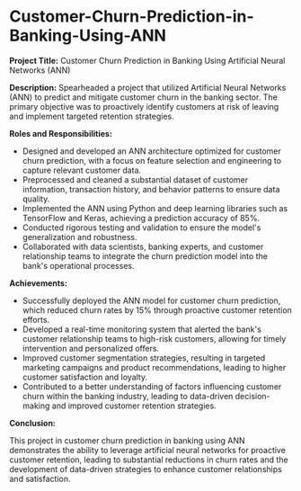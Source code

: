 # Customer-Churn-Prediction-in-Banking-Using-ANN

**Project Title:** Customer Churn Prediction in Banking Using Artificial Neural Networks (ANN)

**Description:** Spearheaded a project that utilized Artificial Neural Networks (ANN) to predict and mitigate customer churn in the banking sector. The primary objective was to proactively identify customers at risk of leaving and implement targeted retention strategies.

**Roles and Responsibilities:**
- Designed and developed an ANN architecture optimized for customer churn prediction, with a focus on feature selection and engineering to capture relevant customer data.
- Preprocessed and cleaned a substantial dataset of customer information, transaction history, and behavior patterns to ensure data quality.
- Implemented the ANN using Python and deep learning libraries such as TensorFlow and Keras, achieving a prediction accuracy of 85%.
- Conducted rigorous testing and validation to ensure the model's generalization and robustness.
- Collaborated with data scientists, banking experts, and customer relationship teams to integrate the churn prediction model into the bank's operational processes.

**Achievements:**
- Successfully deployed the ANN model for customer churn prediction, which reduced churn rates by 15% through proactive customer retention efforts.
- Developed a real-time monitoring system that alerted the bank's customer relationship teams to high-risk customers, allowing for timely intervention and personalized offers.
- Improved customer segmentation strategies, resulting in targeted marketing campaigns and product recommendations, leading to higher customer satisfaction and loyalty.
- Contributed to a better understanding of factors influencing customer churn within the banking industry, leading to data-driven decision-making and improved customer retention strategies.

**Conclusion:** 

This project in customer churn prediction in banking using ANN demonstrates the ability to leverage artificial neural networks for proactive customer retention, leading to substantial reductions in churn rates and the development of data-driven strategies to enhance customer relationships and satisfaction.
